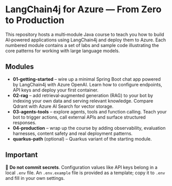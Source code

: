 # LangChain4j for Azure — From Zero to Production

This repository hosts a multi‑module Java course to teach you
how to build AI‑powered applications using LangChain4j and deploy them
to Azure.  Each numbered module contains a set of labs and sample code
illustrating the core patterns for working with large language models.

## Modules

- **01‑getting‑started** – wire up a minimal Spring Boot chat app
  powered by LangChain4j with Azure OpenAI.  Learn how to configure
  endpoints, API keys and deploy your first container.
- **02‑rag** – add retrieval‑augmented generation (RAG) to your bot
  by indexing your own data and serving relevant knowledge.  Compare
  Qdrant with Azure AI Search for vector storage.
- **03‑agents‑tools** – explore agents, tools and function calling.
  Teach your bot to trigger actions, call external APIs and surface
  structured responses.
- **04‑production** – wrap up the course by adding observability,
  evaluation harnesses, content safety and real deployment patterns.
- **quarkus‑path** (optional) – Quarkus variant of the starting module.

## Important

🚫 **Do not commit secrets**.  Configuration values like API keys
belong in a local `.env` file.  An `.env.example` file is provided as a
template; copy it to `.env` and fill in your own settings.
